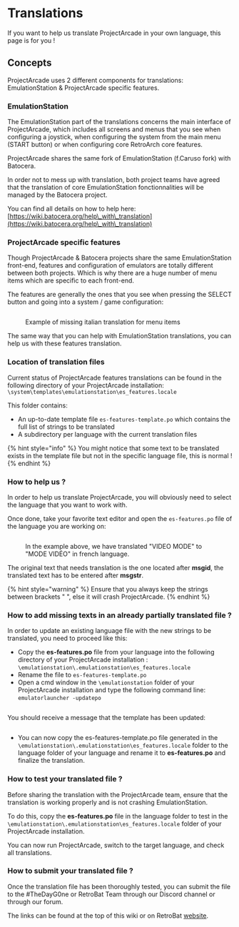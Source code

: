 # Translations

If you want to help us translate ProjectArcade in your own language, this page is for you !



## Concepts

ProjectArcade uses 2 different components for translations: EmulationStation & ProjectArcade specific features.



### EmulationStation

The EmulationStation part of the translations concerns the main interface of ProjectArcade, which includes all screens and menus that you see when configuring a joystick, when configuring the system from the main menu (START button) or when configuring core RetroArch core features.

ProjectArcade shares the same fork of EmulationStation (f.Caruso fork) with Batocera.

In order not to mess up with translation, both project teams have agreed that the translation of core EmulationStation fonctionnalities will be managed by the Batocera project.

You can find all details on how to help here: [https://wiki.batocera.org/help\_with\_translation](https://wiki.batocera.org/help\_with\_translation)



### ProjectArcade specific features

Though ProjectArcade & Batocera projects share the same EmulationStation front-end, features and configuration of emulators are totally different between both projects. Which is why there are a huge number of menu items which are specific to each front-end.

The features are generally the ones that you see when pressing the SELECT button and going into a system / game configuration:

<figure><img src="https://i.imgur.com/AKEpfB2.png" alt=""><figcaption><p>Example of missing italian translation for menu items</p></figcaption></figure>

The same way that you can help with EmulationStation translations, you can help us with these features translation.

### Location of translation files

Current status of ProjectArcade features translations can be found in the following directory of your ProjectArcade installation: `\system\templates\emulationstation\es_features.locale`

This folder contains:

* An up-to-date template file `es-features-template.po` which contains the full list of strings to be translated
* A subdirectory per language with the current translation files

{% hint style="info" %}
You might notice that some text to be translated exists in the template file but not in the specific language file, this is normal !
{% endhint %}



### How to help us ?

In order to help us translate ProjectArcade, you will obviously need to select the language that you want to work with.

Once done, take your favorite text editor and open the `es-features.po` file of the language you are working on:

<figure><img src="https://i.imgur.com/JZOBu99.png" alt=""><figcaption><p>In the example above, we have translated "VIDEO MODE" to "MODE VIDÉO" in french language.</p></figcaption></figure>

The original text that needs translation is the one located after **msgid**, the translated text has to be entered after **msgstr**.

{% hint style="warning" %}
Ensure that you always keep the strings between brackets " ", else it will crash ProjectArcade.
{% endhint %}



### How to add missing texts in an already partially translated file ?

In order to update an existing language file with the new strings to be translated, you need to proceed like this:

* Copy the **es-features.po** file from your language into the following directory of your ProjectArcade installation : `\emulationstation\.emulationstation\es_features.locale`
* Rename the file to `es-features-template.po`
* Open a cmd window in the `\emulationstation` folder of your ProjectArcade installation and type the following command line: `emulatorlauncher -updatepo`

<figure><img src="https://i.imgur.com/6DReUC3.png" alt=""><figcaption></figcaption></figure>

You should receive a message that the template has been updated:

<figure><img src="https://i.imgur.com/kBeXrk1.png" alt=""><figcaption></figcaption></figure>

* You can now copy the es-features-template.po file generated in the `\emulationstation\.emulationstation\es_features.locale` folder to the language folder of your language and rename it to **es-features.po** and finalize the translation.

### How to test your translated file ?

Before sharing the translation with the ProjectArcade team, ensure that the translation is working properly and is not crashing EmulationStation.

To do this, copy the **es-features.po** file in the language folder to test in the `\emulationstation\.emulationstation\es_features.locale` folder of your ProjectArcade installation.

You can now run ProjectArcade, switch to the target language, and check all translations.

### How to submit your translated file ?

Once the translation file has been thoroughly tested, you can submit the file to the #TheDayG0ne or RetroBat Team through our Discord channel or through our forum.

The links can be found at the top of this wiki or on RetroBat [website](https://www.retrobat.org).
